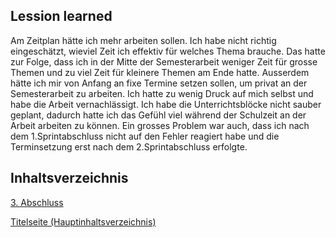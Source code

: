 

## Lession learned

Am Zeitplan hätte ich mehr arbeiten sollen. Ich habe nicht richtig eingeschätzt, wieviel Zeit ich effektiv für welches Thema brauche. Das hatte zur Folge, dass ich in der Mitte der Semesterarbeit weniger Zeit für grosse Themen und zu viel Zeit für kleinere Themen am Ende hatte. Ausserdem hätte ich mir von Anfang an fixe Termine setzen sollen, um privat an der Semesterarbeit zu arbeiten. Ich hatte zu wenig Druck auf mich selbst und habe die Arbeit vernachlässigt. Ich habe die Unterrichtsblöcke nicht sauber geplant, dadurch hatte ich das Gefühl viel während der Schulzeit an der Arbeit arbeiten zu können. Ein grosses Problem war auch, dass ich nach dem 1.Sprintabschluss nicht auf den Fehler reagiert habe und die Terminsetzung erst nach dem 2.Sprintabschluss erfolgte.

## Inhaltsverzeichnis

[3. Abschluss](./README.md)

[Titelseite (Hauptinhaltsverzeichnis)](../README.md)